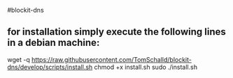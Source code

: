 #blockit-dns

## for installation simply execute the following lines in a debian machine:

wget -q https://raw.githubusercontent.com/TomSchalld/blockit-dns/develop/scripts/install.sh
chmod +x install.sh
sudo ./install.sh

